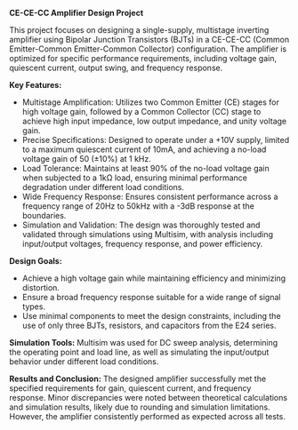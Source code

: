 **CE-CE-CC Amplifier Design Project**

This project focuses on designing a single-supply, multistage inverting amplifier using Bipolar Junction Transistors (BJTs) in a CE-CE-CC (Common Emitter-Common Emitter-Common Collector) configuration. The amplifier is optimized for specific performance requirements, including voltage gain, quiescent current, output swing, and frequency response.

**Key Features:**
- Multistage Amplification: Utilizes two Common Emitter (CE) stages for high voltage gain, followed by a Common Collector (CC) stage to achieve high input impedance, low output impedance, and unity voltage gain.
- Precise Specifications: Designed to operate under a +10V supply, limited to a maximum quiescent current of 10mA, and achieving a no-load voltage gain of 50 (±10%) at 1 kHz.
- Load Tolerance: Maintains at least 90% of the no-load voltage gain when subjected to a 1kΩ load, ensuring minimal performance degradation under different load conditions.
- Wide Frequency Response: Ensures consistent performance across a frequency range of 20Hz to 50kHz with a -3dB response at the boundaries.
- Simulation and Validation: The design was thoroughly tested and validated through simulations using Multisim, with analysis including input/output voltages, frequency response, and power efficiency.

**Design Goals:**
- Achieve a high voltage gain while maintaining efficiency and minimizing distortion.
- Ensure a broad frequency response suitable for a wide range of signal types.
- Use minimal components to meet the design constraints, including the use of only three BJTs, resistors, and capacitors from the E24 series.

**Simulation Tools:**
Multisim was used for DC sweep analysis, determining the operating point and load line, as well as simulating the input/output behavior under different load conditions.

**Results and Conclusion:**
The designed amplifier successfully met the specified requirements for gain, quiescent current, and frequency response. Minor discrepancies were noted between theoretical calculations and simulation results, likely due to rounding and simulation limitations. However, the amplifier consistently performed as expected across all tests.
